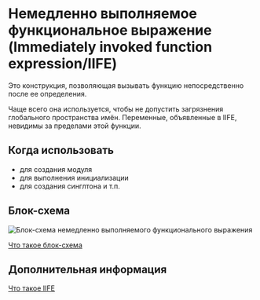# Немедленно выполняемое функциональное выражение (Immediately invoked function expression/IIFE)

Это конструкция, позволяющая вызывать функцию непосредственно после ее определения.

Чаще всего она используется, чтобы не допустить загрязнения глобального пространства имён. Переменные, объявленные в IIFE, невидимы за пределами этой функции.

## Когда использовать

- для создания модуля
- для выполнения инициализации
- для создания синглтона и т.п.

## Блок-схема

![Блок-схема немедленно выполняемого функционального выражения]()

[Что такое блок-схема](https://github.com/evgenylyozin/patterns/blob/48f6815cb43aa7cf366156fe23d47cdbaccbe3eb/docs/flowchart.md)

## Дополнительная информация

[Что такое IIFE](https://developer.mozilla.org/ru/docs/Glossary/IIFE)
